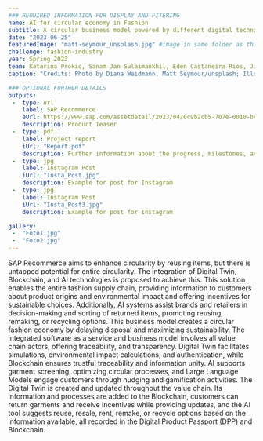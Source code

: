 ```yaml
---
### REQUIRED INFORMATION FOR DISPLAY AND FITERING
name: AI for circular economy in Fashion
subtitle: A circular business model powered by different digital technologies, with an emphasis on AI, to accelerate the shift to a Circular Fashion Industry.
date: "2023-06-25"
featuredImage: "matt-seymour_unsplash.jpg" #image in same folder as this file
challenge: fashion-industry
year: Spring 2023 
team: Katarina Prokić, Sanam Jan Sulaimankhil, Eden Castaneira Rios, Jian Peng, Teresa Akumu Opiyo
caption: "Credits: Photo by Diana Weidmann, Matt Seymour/unsplash; Illustrations by the students"

### OPTIONAL FURTHER DETAILS
outputs:
 -  type: url
    label: SAP Recommerce
    eUrl: https://www.sap.com/assetdetail/2023/04/0c9b2cb5-707e-0010-bca6-c68f7e60039b.html
    description: Product Teaser
 -  type: pdf
    label: Project report
    iUrl: "Report.pdf"
    description: Further information about the progress, milestones, and roadblocks.
 -  type: jpg
    label: Instagram Post
    iUrl: "Insta_Post.jpg"
    description: Example for post for Instagram
 -  type: jpg
    label: Instagram Post
    iUrl: "Insta_Post3.jpg"
    description: Example for post for Instagram

gallery:
 -  "Foto1.jpg"
 -  "Foto2.jpg"
---
```


SAP Recommerce aims to enhance circularity by reusing items, but there is untapped potential for entire circularity. The integration of Digital Twin, Blockchain, and AI technologies is proposed to achieve this. This solution enables the entire fashion supply chain, providing information to customers about product origins and environmental impact and offering incentives for sustainable choices. Additionally, AI systems assist brands and retailers in decision-making and sorting of returned items, promoting reusing, remaking, or recycling options. This business model creates a circular fashion economy by delaying disposal and maximizing sustainability. The integrated software as a service and business model involves all value chain actors, offering traceability, and transparency. Digital Twin facilitates simulations, environmental impact calculations, and authentication, while Blockchain ensures trustful traceability and information unity. AI supports garment screening, optimizing circular processes, and Large Language Models engage customers through nudging and gamification activities. The Digital Twin is created and updated throughout the value chain. Its information and processes are added to the Blockchain, customers can return garments and receive incentives while providing updates, and the AI tool suggests reuse, resale, rent, remake, or recycle options based on the information available, all recorded in the Digital Product Passport (DPP) and Blockchain.